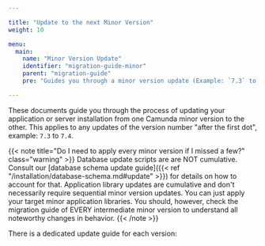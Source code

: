 ```yaml
---

title: "Update to the next Minor Version"
weight: 10

menu:
  main:
    name: "Minor Version Update"
    identifier: "migration-guide-minor"
    parent: "migration-guide"
    pre: "Guides you through a minor version update (Example: `7.3` to `7.4`)."

---
```


These documents guide you through the process of updating your application or server installation from one Camunda minor version to the other.
This applies to any updates of the version number "after the first dot", example: `7.3` to `7.4`.

{{< note title="Do I need to apply every minor version if I missed a few?" class="warning" >}}
Database update scripts are are NOT cumulative. Consult our [database schema update guide]({{< ref "/installation/database-schema.md#update" >}}) for details on how to account for that. Application library updates are cumulative and don't necessarily require sequential minor version updates. You can just apply your target minor application libraries. You should, however, check the migration guide of EVERY intermediate minor version to understand all noteworthy changes in behavior.
{{< /note >}}

There is a dedicated update guide for each version:
